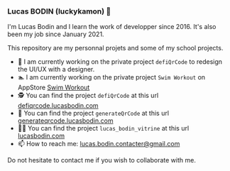### Lucas BODIN (luckykamon) 👋

I'm Lucas Bodin and I learn the work of developper since 2016. It's also been my job since January 2021.

This repository are my personnal projets and some of my school projects.

- 🔭 I am currently working on the private project `defiQrCode` to redesign the UI/UX with a designer.
- 🏊 I am currently working on the private project `Swim Workout` on AppStore [Swim Workout](https://apps.apple.com/fr/app/swim-workout/id6503651445)
- 🕵️ You can find the project `defiQrCode` at this url [defiqrcode.lucasbodin.com](https://defiqrcode.lucasbodin.com)
- 🔗 You can find the project `generateQrCode` at this url [generateqrcode.lucasbodin.com](https://generateqrcode.lucasbodin.com)
- 🧑‍💻 You can find the project `lucas_bodin_vitrine` at this url [lucasbodin.com](https://lucasbodin.com)
- 📫 How to reach me: lucas.bodin.contacter@gmail.com

Do not hesitate to contact me if you wish to collaborate with me.
